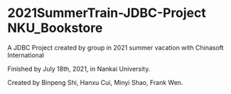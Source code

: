 # 2021SummerTrain-JDBC-Project NKU_Bookstore
A JDBC Project created by group in 2021 summer vacation with Chinasoft International

Finished by July 18th, 2021, in Nankai University.

Created by Binpeng Shi, Hanxu Cui, Minyi Shao, Frank Wen.
